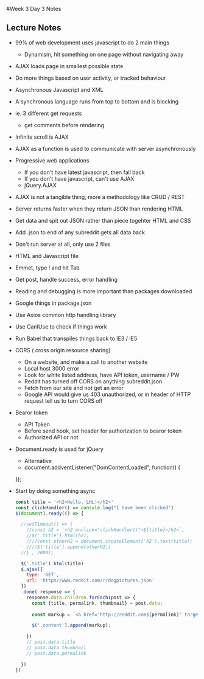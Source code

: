 #Week 3 Day 3 Notes
## Lecture Notes

* 99% of web development uses javascript to do 2 main things
  * Dynamism, hit something on one page without navigating away

* AJAX loads page in smallest possible state
* Do more things based on user activity, or tracked behaviour
* Asynchronous Javascript and XML
* A synchronous language runs from top to bottom and is blocking
* ie. 3 different get requests
  * get comments before rendering
* Infinite scroll is AJAX
* AJAX as a function is used to communicate with server asynchronously
* Progressive web applications
  * If you don't have latest javascript, then fall back
  * If you don't have javascript, can't use AJAX
  * jQuery.AJAX
* AJAX is not a tangible thing, more a methodology like CRUD / REST
* Server returns faster when they return JSON than rendering HTML
* Get data and spit out JSON rather than piece togehter HTML and CSS
* Add .json to end of any subreddit gets all data back
* Don't run server at all, only use 2 files
* HTML and Javascript file
* Emmet, type ! and hit Tab
* Get post, handle success, error handling

* Reading and debugging is more important than packages downloaded
* Google things in package.json 
* Use Axios common http handling library
* Use CanIUse to check if things work
* Run Babel that transpiles things back to IE3 / IE5

* CORS ( cross origin resource sharing)
  * On a website, and make a call to another website
  * Local host 3000 error
  * Look for white listed address, have API token, username / PW
  * Reddit has turned off CORS on anything subreddit.json
  * Fetch from our site and not get an error
  * Google API would give us 403 unauthorized, or in header of HTTP request tell us to turn CORS off
   
* Bearor token
  * API Token
  * Before send hook, set header for authorization to bearor token
  * Authorized API or not

* Document.ready is used for jQuery
  * Alternative
  * document.addventListener("DomContentLoaded", function() {

  });

* Start by doing something async
  ```javascript
  const title = '<h2>Hello, LHL!</h2>'
  const clickHandler() => console.log("I have been clicked")
  $(document).ready(() => {

    //setTimeout() => {
      //const h2 = `<h2 onclick="clickHandler()">${title}</h2>`;
      //$('.title').html(h2);
      ////const otherH2 = document.createElement('h2').text(title);
      ////$('title').append(otherH2;)
    //} , 2000);

    $('.title').html(title)
    $.ajax({
      type: 'GET',
      url: 'https//www.reddit.com/r/dogpictures.json'
    })
    .done( response => {
      response.data.children.forEach(post => {
        const {title, permalink, thumbnail} = post.data;
        
        const markup = `<a href="http://reddit.com${permalink}" target="_blank"><img src="${thumbnail}" title="${title}"/></a>`

        $('.content').append(markup);

      })
      // post.data.title
      // post.data.thumbnail
      // post.data.permalink

    })
  })

  ```

